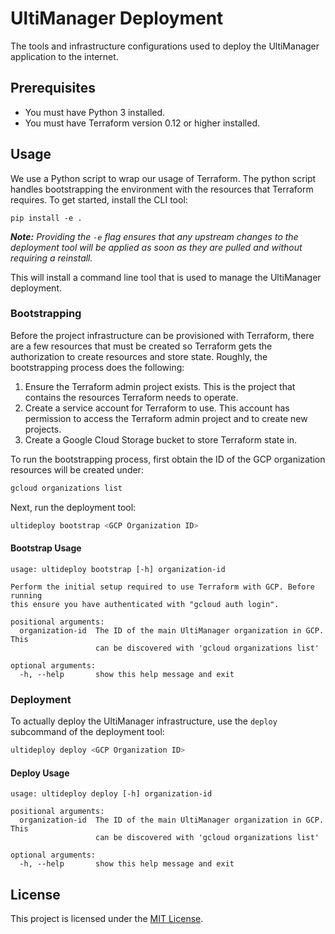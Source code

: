 # UltiManager Deployment

The tools and infrastructure configurations used to deploy the UltiManager
application to the internet.

## Prerequisites

* You must have Python 3 installed.
* You must have Terraform version 0.12 or higher installed.

## Usage

We use a Python script to wrap our usage of Terraform. The python script handles
bootstrapping the environment with the resources that Terraform requires. To get
started, install the CLI tool:

```
pip install -e .
```

*__Note:__ Providing the `-e` flag ensures that any upstream changes to the
deployment tool will be applied as soon as they are pulled and without requiring
a reinstall.*

This will install a command line tool that is used to manage the UltiManager
deployment.

### Bootstrapping

Before the project infrastructure can be provisioned with Terraform, there are a
few resources that must be created so Terraform gets the authorization to create
resources and store state. Roughly, the bootstrapping process does the
following:

1. Ensure the Terraform admin project exists. This is the project that contains
   the resources Terraform needs to operate.
2. Create a service account for Terraform to use. This account has permission to
   access the Terraform admin project and to create new projects.
3. Create a Google Cloud Storage bucket to store Terraform state in.

To run the bootstrapping process, first obtain the ID of the GCP organization
resources will be created under:

```bash
gcloud organizations list
```

Next, run the deployment tool:

```bash
ultideploy bootstrap <GCP Organization ID>
```

#### Bootstrap Usage

```
usage: ultideploy bootstrap [-h] organization-id

Perform the initial setup required to use Terraform with GCP. Before running
this ensure you have authenticated with "gcloud auth login".

positional arguments:
  organization-id  The ID of the main UltiManager organization in GCP. This
                   can be discovered with 'gcloud organizations list'

optional arguments:
  -h, --help       show this help message and exit
```

### Deployment

To actually deploy the UltiManager infrastructure, use the `deploy` subcommand
of the deployment tool:

```bash
ultideploy deploy <GCP Organization ID>
```

#### Deploy Usage

```
usage: ultideploy deploy [-h] organization-id

positional arguments:
  organization-id  The ID of the main UltiManager organization in GCP. This
                   can be discovered with 'gcloud organizations list'

optional arguments:
  -h, --help       show this help message and exit
```

## License

This project is licensed under the [MIT License](LICENSE).
